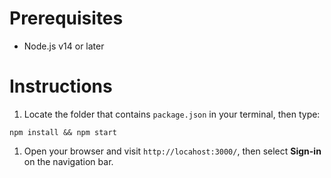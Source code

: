 # Prerequisites

* Node.js v14 or later

# Instructions

1. Locate the folder that contains `package.json` in your terminal, then type:

```console
npm install && npm start
```

1. Open your browser and visit `http://locahost:3000/`, then select **Sign-in** on the navigation bar.
